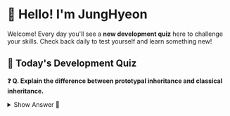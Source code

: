# 👋 Hello! I'm JungHyeon

Welcome! Every day you'll see a **new development quiz** here to challenge your skills.
Check back daily to test yourself and learn something new!

## 🧩 Today's Development Quiz

<!--START_SECTION:quiz-->

**❓ Q. Explain the difference between prototypal inheritance and classical inheritance.**

<details>
<summary>Show Answer 👀</summary>
<p>Prototypal: objects inherit from objects
Classical: classes inherit from classes</p>
</details>
<!--END_SECTION:quiz-->

